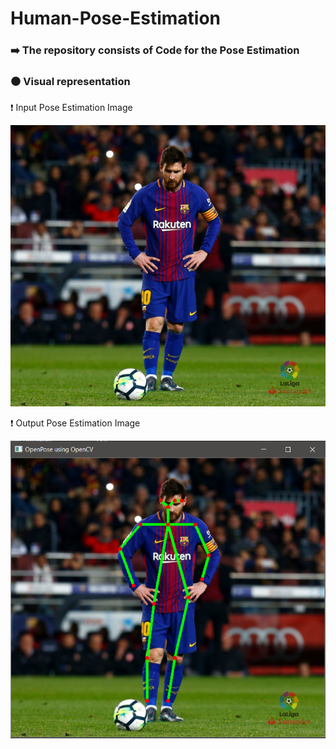# Human-Pose-Estimation

### ➡️ The repository consists of Code for the Pose Estimation

### ⚫️ Visual representation 

❗️  Input Pose Estimation Image

![](https://github.com/yashindulkar/Human-Pose-Estimation/blob/main/messi_2.jpg)

❗️  Output Pose Estimation Image

![](https://github.com/yashindulkar/Human-Pose-Estimation/blob/main/messi_2_output.PNG)
